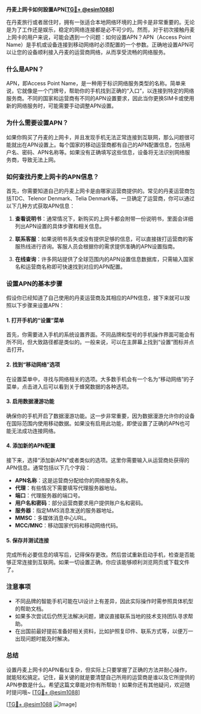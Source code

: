 **丹麦上网卡如何設置APN[[TG💪+ @esim1088](https://t.me/s/esim1088)]**

在丹麦旅行或者居住时，拥有一张适合本地网络环境的上网卡是非常重要的。无论是为了工作还是娱乐，稳定的网络连接都是必不可少的。然而，对于初次接触丹麦上网卡的用户来说，可能会遇到一个问题：如何设置APN？APN（Access Point Name）是手机或设备连接到移动网络时必须配置的一个参数。正确地设置APN可以让您的设备顺利接入丹麦的运营商网络，从而享受流畅的网络服务。

### 什么是APN？

APN，即Access Point Name，是一种用于标识网络服务类型的名称。简单来说，它就像是一个门牌号，帮助你的手机找到正确的“入口”，以连接到特定的网络服务商。不同的国家和运营商有不同的APN设置要求，因此当你更换SIM卡或使用新的网络服务时，可能需要手动调整APN设置。

### 为什么需要设置APN？

如果你购买了丹麦的上网卡，并且发现手机无法正常连接到互联网，那么问题很可能就出在APN设置上。每个国家的移动运营商都有自己的APN配置信息，包括用户名、密码、APN名称等。如果没有正确填写这些信息，设备将无法识别网络服务商，导致无法上网。

### 如何查找丹麦上网卡的APN信息？

首先，你需要知道自己的丹麦上网卡是由哪家运营商提供的。常见的丹麦运营商包括TDC、Telenor Denmark、Telia Denmark等。一旦确定了运营商，你可以通过以下几种方式获取APN信息：

1. **查看说明书**：通常情况下，新购买的上网卡都会附带一份说明书，里面会详细列出APN设置的具体步骤和相关信息。
   
2. **联系客服**：如果说明书丢失或没有提供足够的信息，可以直接拨打运营商的客服热线进行咨询。客服人员会根据你的需求提供准确的APN设置指南。

3. **在线查询**：许多网站提供了全球范围内的APN设置信息数据库，只需输入国家名和运营商名称即可快速找到对应的APN配置。

### 设置APN的基本步骤

假设你已经知道了自己使用的丹麦运营商及其相应的APN信息，接下来就可以按照以下步骤来设置APN：

#### 1. 打开手机的“设置”菜单

首先，你需要进入手机的系统设置界面。不同品牌和型号的手机操作界面可能会有所不同，但大致路径都是类似的。一般来说，可以在主屏幕上找到“设置”图标并点击打开。

#### 2. 找到“移动网络”选项

在设置菜单中，寻找与网络相关的选项。大多数手机会有一个名为“移动网络”的子菜单，点击进入后可以看到关于蜂窝数据的各种选项。

#### 3. 启用数据漫游功能

确保你的手机开启了数据漫游功能。这一步非常重要，因为数据漫游允许你的设备在国际范围内使用移动数据。如果没有启用此功能，即使设置了正确的APN也可能无法成功连接网络。

#### 4. 添加新的APN配置

接下来，选择“添加新APN”或者类似的选项。这里你需要输入从运营商处获得的APN信息。通常包括以下几个字段：
   - **APN名称**：这是运营商分配给你的网络服务名称。
   - **代理**：有些情况下需要填写代理服务器地址。
   - **端口**：代理服务器的端口号。
   - **用户名和密码**：部分运营商要求用户提供账户名和密码。
   - **服务器**：指定MMS消息发送的服务器地址。
   - **MMSC**：多媒体消息中心URL。
   - **MCC/MNC**：移动国家代码和移动网络代码。

#### 5. 保存并测试连接

完成所有必要信息的填写后，记得保存更改。然后尝试重新启动手机，检查是否能够正常连接到互联网。如果一切设置正确，你应该能够顺利浏览网页或下载文件了。

### 注意事项

- 不同品牌的智能手机可能在UI设计上有差异，因此实际操作时需参照具体机型的帮助文档。
- 如果多次尝试后仍然无法解决问题，建议直接联系当地的技术支持团队寻求帮助。
- 在出国前最好提前准备好相关资料，比如护照复印件、联系方式等，以便万一出现问题时能及时解决。

### 总结

设置丹麦上网卡的APN看似复杂，但实际上只要掌握了正确的方法并耐心操作，就能轻松搞定。记住，最关键的就是要清楚自己所用的运营商是谁以及它所提供的APN参数是什么。希望这篇文章能对你有所帮助！如果你还有其他疑问，欢迎随时提问哦~ [[TG💪+ @esim1088](https://t.me/s/esim1088)]

[[TG💪+ @esim1088](https://t.me/s/esim1088) ![Image](https://i.postimg.cc/4NQfJmqS/Snipaste-2025-05-13-00-14-12.png)]